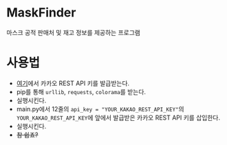 # MaskFinder
마스크 공적 판매처 및 재고 정보를 제공하는 프로그램

# 사용법

 * [여기](https://developers.kakao.com/)에서 카카오 REST API 키를 발급받는다.
 * pip를 통해 ```urllib```, ```requests```, ```colorama```를 받는다.
 * 실행시킨다.
 * main.py에서 12줄의 ```api_key = "YOUR_KAKAO_REST_API_KEY"```의 ```YOUR_KAKAO_REST_API_KEY```에 앞에서 발급받은 카카오 REST API 키를 삽입한다.
 * 실행시킨다.
 * ~~참 쉽죠?~~
